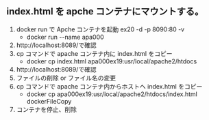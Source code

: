 ## index.html を apche コンテナにマウントする。

1. docker run で Apche コンテナを起動 ex20 -d -p 8090:80 -v
   - docker run --name apa000
2. http://localhost:8089/で確認
3. cp コマンドで apache コンテナ内に index.html をコピー
   - docker cp index.html apa000ex19:usr/local/apache2/htdocs
4. http://localhost:8089/で確認
5. ファイルの削除 or ファイル名の変更
6. cp コマンドで apache コンテナ内からホストへ index.html をコピー
   - docker cp apa000ex19:usr/local/apache2/htdocs/index.html dockerFileCopy
7. コンテナを停止、削除
